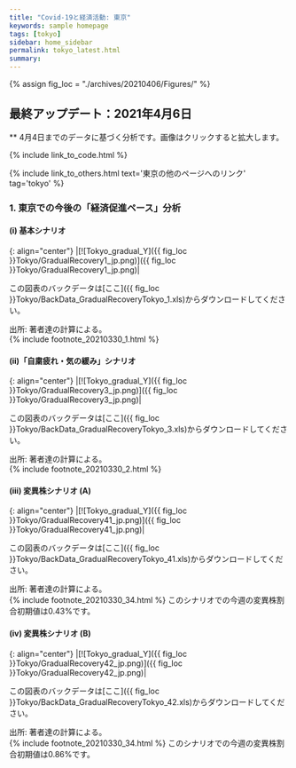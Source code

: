 ```yaml
---
title: "Covid-19と経済活動: 東京"
keywords: sample homepage
tags: [tokyo]
sidebar: home_sidebar
permalink: tokyo_latest.html
summary:
---
```


{% assign fig_loc = "./archives/20210406/Figures/" %}

## 最終アップデート：2021年4月6日
** 4月4日までのデータに基づく分析です。画像はクリックすると拡大します。

{% include link_to_code.html %}

{% include link_to_others.html text='東京の他のページへのリンク' tag='tokyo' %}


### 1. 東京での今後の「経済促進ペース」分析

#### (i) 基本シナリオ

{: align="center"}
|[![Tokyo_gradual_Y]({{ fig_loc }}Tokyo/GradualRecovery1_jp.png)]({{ fig_loc }}Tokyo/GradualRecovery1_jp.png)|

この図表のバックデータは[ここ]({{ fig_loc }}Tokyo/BackData_GradualRecoveryTokyo_1.xls)からダウンロードしてください。

出所: 著者達の計算による。<br>
{% include footnote_20210330_1.html %}

<!-- - この図をどのように理解すべきなのかは、このページ[[ここをクリック]](./tokyo_20210209.html#1-東京での緊急事態宣言解除後の経済促進ペース分析){:target="_blank" rel="noopener"}の解説を参考にして下さい。 -->

#### (ii)「自粛疲れ・気の緩み」シナリオ

{: align="center"}
|[![Tokyo_gradual_Y]({{ fig_loc }}Tokyo/GradualRecovery3_jp.png)]({{ fig_loc }}Tokyo/GradualRecovery3_jp.png)|

この図表のバックデータは[ここ]({{ fig_loc }}Tokyo/BackData_GradualRecoveryTokyo_3.xls)からダウンロードしてください。

出所: 著者達の計算による。<br>
{% include footnote_20210330_2.html %}

#### (iii) 変異株シナリオ (A)

{: align="center"}
|[![Tokyo_gradual_Y]({{ fig_loc }}Tokyo/GradualRecovery41_jp.png)]({{ fig_loc }}Tokyo/GradualRecovery41_jp.png)|

この図表のバックデータは[ここ]({{ fig_loc }}Tokyo/BackData_GradualRecoveryTokyo_41.xls)からダウンロードしてください。

出所: 著者達の計算による。<br>
{% include footnote_20210330_34.html %}
このシナリオでの今週の変異株割合初期値は0.43%です。

#### (iv) 変異株シナリオ (B)

{: align="center"}
|[![Tokyo_gradual_Y]({{ fig_loc }}Tokyo/GradualRecovery42_jp.png)]({{ fig_loc }}Tokyo/GradualRecovery42_jp.png)|

この図表のバックデータは[ここ]({{ fig_loc }}Tokyo/BackData_GradualRecoveryTokyo_42.xls)からダウンロードしてください。

出所: 著者達の計算による。<br>
{% include footnote_20210330_34.html %}
このシナリオでの今週の変異株割合初期値は0.86%です。
